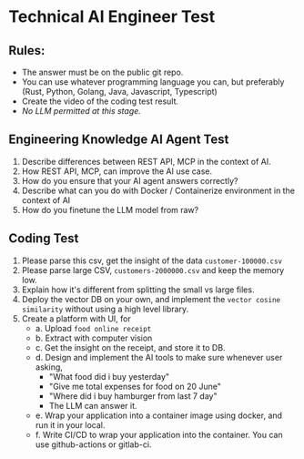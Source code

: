 # Technical AI Engineer Test

## Rules:

*   The answer must be on the public git repo.
*   You can use whatever programming language you can, but preferably (Rust, Python, Golang, Java, Javascript, Typescript)
*   Create the video of the coding test result.
*   *No LLM permitted at this stage.*

## Engineering Knowledge AI Agent Test

1.  Describe differences between REST API, MCP in the context of AI.
2.  How REST API, MCP, can improve the AI use case.
3.  How do you ensure that your AI agent answers correctly?
4.  Describe what can you do with Docker / Containerize environment in the context of AI
5.  How do you finetune the LLM model from raw?

## Coding Test

1.  Please parse this csv, get the insight of the data `customer-100000.csv`
2.  Please parse large CSV, `customers-2000000.csv` and keep the memory low.
3.  Explain how it's different from splitting the small vs large files.
4.  Deploy the vector DB on your own, and implement the `vector cosine similarity` without using a high level library.
5.  Create a platform with UI, for
    *   a. Upload `food online receipt`
    *   b. Extract with computer vision
    *   c. Get the insight on the receipt, and store it to DB.
    *   d. Design and implement the AI tools to make sure whenever user asking,
        *   "What food did i buy yesterday"
        *   "Give me total expenses for food on 20 June"
        *   "Where did i buy hamburger from last 7 day"
        *   The LLM can answer it.
    *   e. Wrap your application into a container image using docker, and run it in your local.
    *   f. Write CI/CD to wrap your application into the container. You can use github-actions or gitlab-ci.